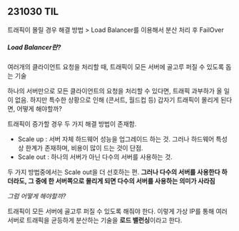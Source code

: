 ## 231030 TIL

트래픽이 몰릴 경우 해결 방법 > Load Balancer를 이용해서 분산 처리 후 FailOver 



##### Load Balancer란?

여러개의 클라이언트 요청을 처리할 때, 트래픽이 모든 서버에 골고루 퍼질 수 있도록 돕는 기술



하나의 서버만으로 모든 클라이언트의 요청을 처리할 수 있다면, 트래픽 과부하가 올 일이 없음.
하지만 특수한 상황으로 인해 (콘서트, 월드컵 등) 갑자기 트래픽이 몰리게 된다면, 어떻게 해야할까?

트래픽이 증가할 경우 두 가지 해결 방법이 존재함.
- Scale up : 서버 자체 하드웨어 성능을 업그레이드 하는 것. 그러나 하드웨어 특성상  한계가 존재하며, 비용이 많이 드는 것이 단점.
- Scale out :  하나의 서버가 아닌 다수의 서버를 사용하는 것. 



두 가지 방법중에서는 Scale out을 더 선호하는 편. **그러나 다수의 서버를 사용한다 하더라도, 그 중에 한 서버쪽으로 몰리게 되면 다수의 서버를 사용하는 의미가 사라짐**



*그럼 어떻게 해야할까?*  

트래픽이 모든 서버에 골고루 퍼질 수 있도록 해줘야 한다. 이렇게 가상 IP를 통해 여러 서버로 트래픽을 균등하게 분산하는 기술을 **로드 밸런싱**이라고 한다.



